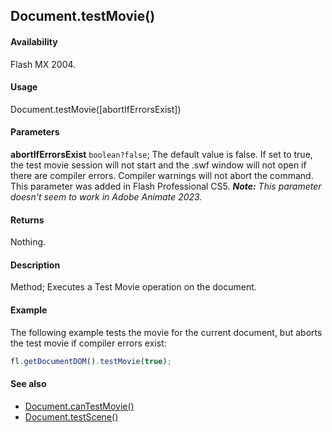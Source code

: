 ## Document.testMovie()

#### Availability

Flash MX 2004.

#### Usage

Document.testMovie([abortIfErrorsExist])

#### Parameters

**abortIfErrorsExist** `boolean?false`; The default value is false. If set to true, the test movie session will not start and the .swf window will not open if there are compiler errors. Compiler warnings will not abort the command. This parameter was added in Flash Professional CS5.
***Note:** This parameter doesn't seem to work in Adobe Animate 2023.*

#### Returns

Nothing.

#### Description

Method; Executes a Test Movie operation on the document.

#### Example

The following example tests the movie for the current document, but aborts the test movie if compiler errors exist:

```javascript
fl.getDocumentDOM().testMovie(true);
```

#### See also

- [Document.canTestMovie()](../Document_object/Document27.md)
- [Document.testScene()](../Document_object/Document5979.md)
